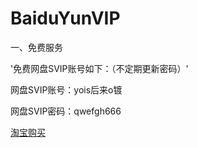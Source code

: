 # BaiduYunVIP
一、免费服务

'免费网盘SVIP账号如下：（不定期更新密码）'

网盘SVIP账号：yois后来o镀

网盘SVIP密码：qwefgh666

[淘宝购买](https://item.taobao.com/item.htm?ft=t&id=614142250531)
